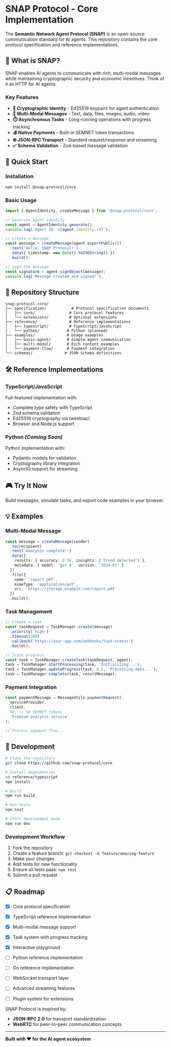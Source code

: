 # SNAP Protocol - Core Implementation

The **Semantic Network Agent Protocol (SNAP)** is an open-source communication standard for AI agents. This repository contains the core protocol specification and reference implementations.

## 🎯 What is SNAP?

SNAP enables AI agents to communicate with rich, multi-modal messages while maintaining cryptographic security and economic incentives. Think of it as HTTP for AI agents.

### Key Features

- **🔐 Cryptographic Identity** - Ed25519 keypairs for agent authentication
- **📝 Multi-Modal Messages** - Text, data, files, images, audio, video
- **⏱️ Asynchronous Tasks** - Long-running operations with progress tracking  
- **💰 Native Payments** - Built-in SEMNET token transactions
- **🌐 JSON-RPC Transport** - Standard request/response and streaming
- **✅ Schema Validation** - Zod-based message validation

## 🚀 Quick Start

### Installation

```bash
npm install @snap-protocol/core
```

### Basic Usage

```typescript
import { AgentIdentity, createMessage } from '@snap-protocol/core';

// Generate agent identity
const agent = AgentIdentity.generate();
console.log(`Agent ID: ${agent.identity.id}`);

// Create a message
const message = createMessage(agent.exportPublic())
  .text('Hello, SNAP Protocol!')
  .data({ timestamp: new Date().toISOString() })
  .build();

// Sign the message
const signature = agent.signObject(message);
console.log('Message created and signed!');
```

## 📁 Repository Structure

```
snap-protocol-core/
├── specification/           # Protocol specification documents
│   ├── core/               # Core protocol features
│   └── extensions/         # Optional extensions
├── reference/              # Reference implementations
│   ├── typescript/         # TypeScript/JavaScript
│   └── python/            # Python (planned)
├── examples/              # Usage examples
│   ├── basic-agent/       # Simple agent communication
│   ├── multi-modal/       # Rich content examples
│   └── payment-flow/      # Payment integration
└── schemas/              # JSON Schema definitions
```

## 🛠️ Reference Implementations

### TypeScript/JavaScript

Full-featured implementation with:
- Complete type safety with TypeScript
- Zod schema validation
- Ed25519 cryptography via tweetnacl
- Browser and Node.js support


### Python *(Coming Soon)*

Python implementation with:
- Pydantic models for validation
- Cryptography library integration
- AsyncIO support for streaming


## 🎮 Try It Now


Build messages, simulate tasks, and export code examples in your browser.

## 💡 Examples

### Multi-Modal Message

```typescript
const message = createMessage(sender)
  .to(recipient)
  .text('Analysis complete!')
  .data({
    results: { accuracy: 0.94, insights: ['trend detected'] },
    metadata: { model: 'gpt-4', version: '2024-01' }
  })
  .file({
    name: 'report.pdf',
    mimeType: 'application/pdf',
    uri: 'https://storage.example.com/report.pdf'
  })
  .build();
```

### Task Management

```typescript
// Create a task
const taskRequest = TaskManager.create(message)
  .priority('high')
  .timeout(300)
  .callback('https://your-app.com/webhooks/task-status')
  .build();

// Track progress
const task = TaskManager.createTask(taskRequest, agent);
task = TaskManager.startProcessing(task, 'Initializing...');
task = TaskManager.updateProgress(task, 0.5, 'Processing data...');
task = TaskManager.complete(task, resultMessage);
```

### Payment Integration

```typescript
const paymentMessage = MessageUtils.paymentRequest(
  serviceProvider,
  client,
  50, // 50 SEMNET tokens
  'Premium analysis service'
);

// Process payment flow...
```

## 🔧 Development

```bash
# Clone the repository
git clone https://github.com/snap-protocol/core

# Install dependencies
cd reference/typescript
npm install

# Build
npm run build

# Run tests
npm test

# Start development mode
npm run dev
```

### Development Workflow

1. Fork the repository
2. Create a feature branch: `git checkout -b feature/amazing-feature`
3. Make your changes
4. Add tests for new functionality
5. Ensure all tests pass: `npm test`
6. Submit a pull request

## 📋 Roadmap

- [x] Core protocol specification
- [x] TypeScript reference implementation
- [x] Multi-modal message support
- [x] Task system with progress tracking
- [x] Interactive playground
- [ ] Python reference implementation
- [ ] Go reference implementation
- [ ] WebSocket transport layer
- [ ] Advanced streaming features
- [ ] Plugin system for extensions


SNAP Protocol is inspired by:
- **JSON-RPC 2.0** for transport standardization
- **WebRTC** for peer-to-peer communication concepts

---

**Built with ❤️ for the AI agent ecosystem**
